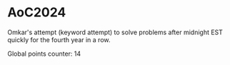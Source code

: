 # AoC2024
Omkar's attempt (keyword attempt) to solve problems after midnight EST quickly for the fourth year in a row.

Global points counter: 14
